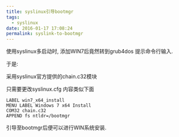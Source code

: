 ```yaml
---
title: syslinux引导bootmgr
tags:
  - syslinux
date: 2016-01-17 17:08:24
permalink: syslink-to-bootmgr
---
```

<!--more-->
使用syslinux多启动时, 添加WIN7后竟然转到grub4dos 提示命令行输入.

于是:

采用syslinux官方提供的chain.c32模块

只需要更改syslinux.cfg 内容类似下面
```
LABEL win7_x64_install
MENU LABEL Windows 7 x64 Install
COM32 chain.c32
APPEND fs ntldr=/bootmgr
```
引导至bootmgr后便可以进行WIN系统安装.


